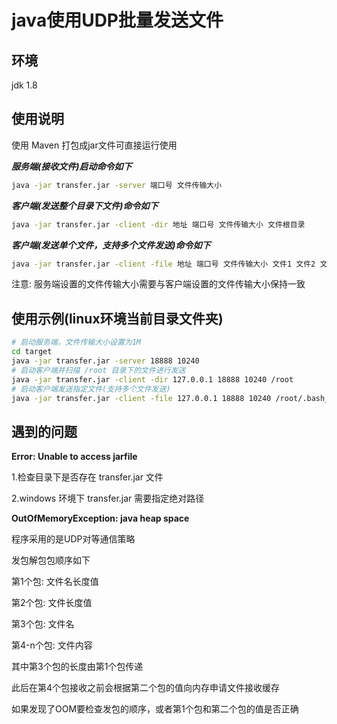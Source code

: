 # java使用UDP批量发送文件

## 环境

jdk 1.8

## 使用说明

使用 Maven 打包成jar文件可直接运行使用

***服务端(接收文件)启动命令如下***

```bash
java -jar transfer.jar -server 端口号 文件传输大小
```

***客户端(发送整个目录下文件)命令如下***

```bash
java -jar transfer.jar -client -dir 地址 端口号 文件传输大小 文件根目录
```
***客户端(发送单个文件，支持多个文件发送)命令如下***

```bash
java -jar transfer.jar -client -file 地址 端口号 文件传输大小 文件1 文件2 文件3 ....
```

注意: 服务端设置的文件传输大小需要与客户端设置的文件传输大小保持一致

## 使用示例(linux环境当前目录文件夹)

```bash
# 启动服务端，文件传输大小设置为1M
cd target
java -jar transfer.jar -server 18888 10240
# 启动客户端并扫描 /root 目录下的文件进行发送
java -jar transfer.jar -client -dir 127.0.0.1 18888 10240 /root
# 启动客户端发送指定文件(支持多个文件发送)
java -jar transfer.jar -client -file 127.0.0.1 18888 10240 /root/.bash_profile 
```

## 遇到的问题

**Error: Unable to access jarfile**

1.检查目录下是否存在 transfer.jar 文件

2.windows 环境下 transfer.jar 需要指定绝对路径

**OutOfMemoryException: java heap space**

程序采用的是UDP对等通信策略

发包解包包顺序如下

第1个包: 文件名长度值 

第2个包: 文件长度值
 
第3个包: 文件名
 
第4-n个包: 文件内容

其中第3个包的长度由第1个包传递

此后在第4个包接收之前会根据第二个包的值向内存申请文件接收缓存

如果发现了OOM要检查发包的顺序，或者第1个包和第二个包的值是否正确



